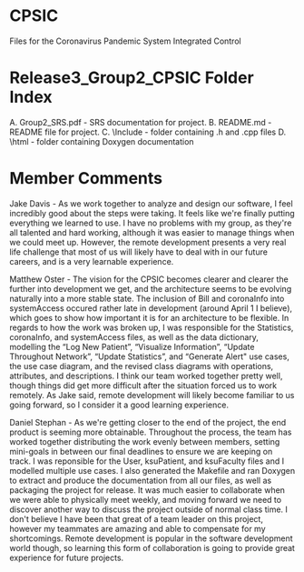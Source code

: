 # CPSIC
Files for the Coronavirus Pandemic System Integrated Control

# Release3_Group2_CPSIC Folder Index
  A. Group2_SRS.pdf - SRS documentation for project.
  B. README.md - README file for project.
  C. \Include - folder containing .h and .cpp files
  D. \html - folder containing Doxygen documentation

# Member Comments
Jake Davis - As we work together to analyze and design our software, I feel incredibly good about the steps were taking. It feels like we're finally putting everything we learned to use. I have no problems with my group, as they're all talented and hard working, although it was easier to manage things when we could meet up. However, the remote development presents a very real life challenge that most of us will likely have to deal with in our future careers, and is a very learnable experience.

Matthew Oster - The vision for the CPSIC becomes clearer and clearer the further into development we get, and the architecture seems to be evolving naturally into a more stable state. The inclusion of Bill and coronaInfo into systemAccess occured rather late in development (around April 1 I believe), which goes to show how important it is for an architecture to be flexible. In regards to how the work was broken up, I was responsible for the Statistics, coronaInfo, and systemAccess files, as well as the data dictionary, modelling the “Log New Patient”, “Visualize Information”,  “Update Throughout Network”, “Update Statistics”, and “Generate Alert" use cases, the use case diagram, and the revised class diagrams with operations, attributes, and descriptions. I think our team worked together pretty well, though things did get more difficult after the situation forced us to work remotely. As Jake said, remote development will likely become familiar to us going forward, so I consider it a good learning experience. 

Daniel Stephan - As we're getting closer to the end of the project, the end product is seeming more obtainable. Throughout the process, the team has worked together distributing the work evenly between members, setting mini-goals in between our final deadlines to ensure we are keeping on track. I was reponsible for the User, ksuPatient, and ksuFaculty files and I modelled multiple use cases. I also generated the Makefile and ran Doxygen to extract and produce the documentation from all our files, as well as packaging the project for release. It was much easier to collaborate when we were able to physically meet weekly, and moving forward we need to discover another way to discuss the project outside of normal class time. I don't believe I have been that great of a team leader on this project, however my teammates are amazing and able to compensate for my shortcomings. Remote development is popular in the software development world though, so learning this form of collaboration is going to provide great experience for future projects.

